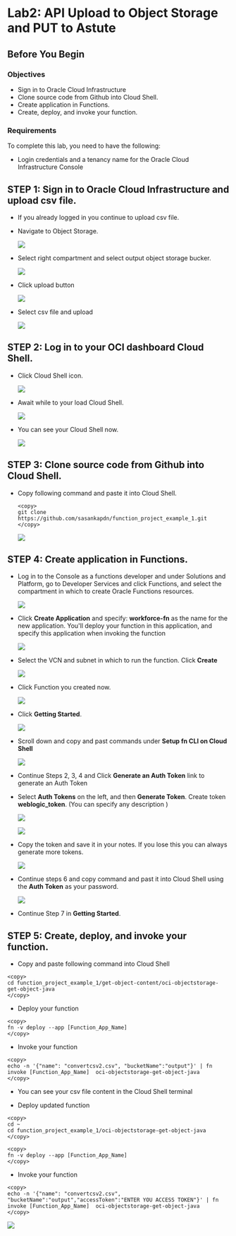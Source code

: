# Lab2: API Upload to Object Storage and PUT to Astute

## Before You Begin
### Objectives
- Sign in to Oracle Cloud Infrastructure
- Clone source code from Github into Cloud Shell. 
- Create application in Functions.
- Create, deploy, and invoke your function.


### Requirements
To complete this lab, you need to have the following:
- Login credentials and a tenancy name for the Oracle Cloud Infrastructure Console


## **STEP 1**: Sign in to Oracle Cloud Infrastructure and upload csv file.
- If you already logged in you continue to upload csv file.

- Navigate to Object Storage.
  
  ![](images/3/3_1.png " ")

- Select right compartment and select output object storage bucker.

  ![](images/2/2_10.png " ")

- Click upload button
 
  ![](images/2/2_11.png " ")

- Select csv file and upload

  ![](images/2/2_12.png " ")

## **STEP 2:** Log in to your OCI dashboard Cloud Shell.

- Click Cloud Shell icon.
  
  ![](images/1/005.png " ")

- Await while to your load Cloud Shell.
  
  ![](images/1/006.png " ")

- You can see your Cloud Shell now.

  ![](images/1/007.png " ")

## **STEP 3:** Clone source code from Github into Cloud Shell.  

- Copy following command and paste it into Cloud Shell.

  ```
  <copy>
  git clone https://github.com/sasankapdn/function_project_example_1.git
  </copy>
  ```
  ![](images/2/2_1.png " ")

## **STEP 4:** Create application in Functions.  

- Log in to the Console as a functions developer and under Solutions and Platform, go to Developer Services and click Functions, and select the compartment in which to create Oracle Functions resources.

  ![](images/2/2_2.png " ")

- Click **Create Application** and specify: **workforce-fn** as the name for the new application. You'll deploy your  function in this application, and specify this application when invoking the function

  ![](images/2/2_3.png " ")

- Select the VCN and subnet in which to run the function. Click **Create**

  ![](images/2/2_4.png " ")

- Click Function you created now.

  ![](images/2/2_5.png " ")

- Click **Getting Started**.

  ![](images/2/2_6.png " ")

- Scroll down and copy and past commands under **Setup fn CLI on Cloud Shell**

  ![](images/2/2_7.png " ")

- Continue Steps 2, 3, 4 and Click **Generate an Auth Token** link to generate an Auth Token

- Select **Auth Tokens** on the left, and then **Generate Token**.  Create token **weblogic_token**. (You can specify any description )

  ![](images/1/023.png " ")

  ![](images/1/024.png " ")

- Copy the token and save it in your notes.  If you lose this you can always generate more tokens.

  ![](images/1/025.png " ")

- Continue steps 6 and copy command and past it into Cloud Shell using the **Auth Token** as your password.

  ![](images/2/2_8.png " ")

- Continue Step 7 in **Getting Started**.

## **STEP 5:** Create, deploy, and invoke your function. 

- Copy and paste following command into Cloud Shell

```
<copy>
cd function_project_example_1/get-object-content/oci-objectstorage-get-object-java
</copy>
```

- Deploy your function 
  
```
<copy>
fn -v deploy --app [Function_App_Name]
</copy>
```
- Invoke your function
```
<copy>
echo -n '{"name": "convertcsv2.csv", "bucketName":"output"}' | fn invoke [Function_App_Name]  oci-objectstorage-get-object-java
</copy>
```
- You can see your csv file content in the Cloud Shell terminal

- Deploy updated function
```
<copy>
cd ~
cd function_project_example_1/oci-objectstorage-get-object-java
</copy>
```
```
<copy>
fn -v deploy --app [Function_App_Name]
</copy>
```
-  Invoke your function
```
<copy>
echo -n '{"name": "convertcsv2.csv", "bucketName":"output","accessToken":"ENTER YOU ACCESS TOKEN"}' | fn invoke [Function_App_Name]  oci-objectstorage-get-object-java
</copy>
```
![](images/2/2_9.png " ")
